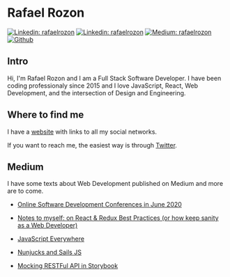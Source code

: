 # Rafael Rozon

[![Linkedin: rafaelrozon](https://img.shields.io/badge/-Twitter-blue?style=flat-square&logo=Twitter&logoColor=white&link=https://twitter.com/rafaelrozon)](https://twitter.com/rafaelrozon)
[![Linkedin: rafaelrozon](https://img.shields.io/badge/-LinkedIn-blue?style=flat-square&logo=Linkedin&logoColor=white&link=https://www.linkedin.com/in/rafaelrozon)](https://www.linkedin.com/in/rafaelrozon)
[![Medium: rafaelrozon](https://img.shields.io/badge/-Medium-black?style=flat-square&logo=Medium&logoColor=white&link=https://medium.com/@rafaelrozon)](https://medium.com/@rafaelrozon)
[![Github](https://img.shields.io/badge/-GitHub-grey?style=flat-square&logo=GitHub&logoColor=white&link=https://github.com/rafaelrozon)](https://github.com/rafaelrozon)




## Intro

Hi, I'm Rafael Rozon and I am a Full Stack Software Developer. I have been coding professionaly since 2015 and I love JavaScript, React, Web Development, and the intersection of Design and Engineering.

## Where to find me

I have a [website](https://www.rafaelrozon.com) with links to all my social networks.

If you want to reach me, the easiest way is through [Twitter](https://twitter.com/rafaelrozon).

## Medium

I have some texts about Web Development published on Medium and more are to come.

- [Online Software Development Conferences in June 2020](https://medium.com/@rafaelrozon/software-development-online-conferences-in-june-2020-1d0aa7bc6db0)

- [Notes to myself: on React & Redux Best Practices (or how keep sanity as a Web Developer)](https://medium.com/@rafaelrozon/notes-to-myself-on-react-redux-best-practices-or-how-keep-sanity-as-a-web-developer-23fbe834bcae)

- [JavaScript Everywhere](https://medium.com/@rafaelrozon/js-everywhere-9c1409c89359)

- [Nunjucks and Sails JS](https://medium.com/@rafaelrozon/nunchucks-and-sailsjs-b0b88375aab3)

- [Mocking RESTFul API in Storybook](https://medium.com/@rafaelrozon/mock-axios-storybook-72404b1d427b)
